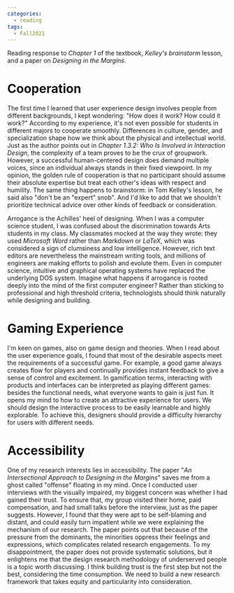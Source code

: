 ```yaml
---
categories: 
  - reading
tags:
  - Fall2021
---
```


Reading response to *Chapter 1* of the textbook, *Kelley's brainstorm* lesson, and a paper on *Designing in the Margins*.

# Cooperation

The first time I learned that user experience design involves people from different backgrounds, I kept wondering: "How does it work? How could it work?" According to my experience, it's not even possible for students in different majors to cooperate smoothly. Differences in culture, gender, and specialization shape how we think about the physical and intellectual world. Just as the author points out in *Chapter 1.3.2: Who Is Involved in Interaction Design*, the complexity of a team proves to be the crux of groupwork. However, a successful human-centered design does demand multiple voices, since an individual always stands in their fixed viewpoint. In my opinion, the golden rule of cooperation is that no participant should assume their absolute expertise but treat each other's ideas with respect and humility. The same thing happens to brainstorm: in Tom Kelley's lesson, he said also "don't be an "expert" snob". And I'd like to add that we shouldn't prioritize technical advice over other kinds of feedback or consideration.

Arrogance is the Achilles' heel of designing. When I was a computer science student, I was confused about the discrimination towards Arts students in my class. My classmates mocked at the way they wrote: they used *Microsoft Word* rather than *Markdown* or *LaTeX*, which was considered a sign of clumsiness and low intelligence. However, rich text editors are nevertheless the mainstream writing tools, and millions of engineers are making efforts to polish and evolute them. Even in computer science, intuitive and graphical operating systems have replaced the underlying DOS system. Imagine what happens if arrogance is rooted deeply into the mind of the first computer engineer? Rather than sticking to professional and high threshold criteria, technologists should think naturally while designing and building.

# Gaming Experience

I'm keen on games, also on game design and theories. When I read about the user experience goals, I found that most of the desirable aspects meet the requirements of a successful game. For example, a good game always creates flow for players and continually provides instant feedback to give a sense of control and excitement. In gamification terms, interacting with products and interfaces can be interpreted as playing different games: besides the functional needs, what everyone wants to gain is just fun. It opens my mind to how to create an attractive experience for users. We should design the interactive process to be easily learnable and highly explorable. To achieve this, designers should provide a difficulty hierarchy for users with different needs.

# Accessibility

One of my research interests lies in accessibility. The paper "*An Intersectional Approach to Designing in the Margins*" saves me from a ghost called "offense" floating in my mind. Once I conducted user interviews with the visually impaired, my biggest concern was whether I had gained their trust. To ensure that, my group visited their home, paid compensation, and had small talks before the interview, just as the paper suggests. However, I found that they were apt to be self-blaming and distant, and could easily turn impatient while we were explaining the mechanism of our research. The paper points out that because of the pressure from the dominants, the minorities oppress their feelings and expressions, which complicates related research engagements. To my disappointment, the paper does not provide systematic solutions, but it enlightens me that the design research methodology of underserved people is a topic worth discussing. I think building trust is the first step but not the best, considering the time consumption. We need to build a new research framework that takes equity and particularity into consideration.
